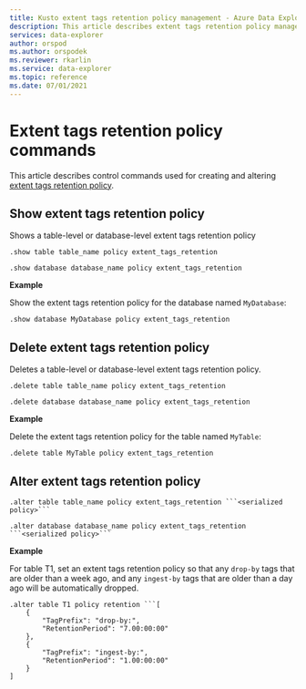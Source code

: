 ```yaml
---
title: Kusto extent tags retention policy management - Azure Data Explorer
description: This article describes extent tags retention policy management in Azure Data Explorer.
services: data-explorer
author: orspod
ms.author: orspodek
ms.reviewer: rkarlin
ms.service: data-explorer
ms.topic: reference
ms.date: 07/01/2021
---
```

# Extent tags retention policy commands

This article describes control commands used for creating and altering [extent tags retention policy](extenttagsretentionpolicy.md).

## Show extent tags retention policy

Shows a table-level or database-level extent tags retention policy

```kusto
.show table table_name policy extent_tags_retention

.show database database_name policy extent_tags_retention
```

**Example**

Show the extent tags retention policy for the database named `MyDatabase`:

```kusto
.show database MyDatabase policy extent_tags_retention
```

## Delete extent tags retention policy

Deletes a table-level or database-level extent tags retention policy.

```kusto
.delete table table_name policy extent_tags_retention

.delete database database_name policy extent_tags_retention
```

**Example**

Delete the extent tags retention policy for the table named `MyTable`:

```kusto
.delete table MyTable policy extent_tags_retention
```


## Alter extent tags retention policy

```kusto
.alter table table_name policy extent_tags_retention ```<serialized policy>```

.alter database database_name policy extent_tags_retention ```<serialized policy>```
```

**Example**

For table T1, set an extent tags retention policy so that any `drop-by` tags that are older than a week ago, and any `ingest-by` tags that are older than a day ago will be automatically dropped.

```kusto
.alter table T1 policy retention ```[
	{
		"TagPrefix": "drop-by:",
		"RetentionPeriod": "7.00:00:00"
	},
	{
		"TagPrefix": "ingest-by:",
		"RetentionPeriod": "1.00:00:00"
	}
]
```

